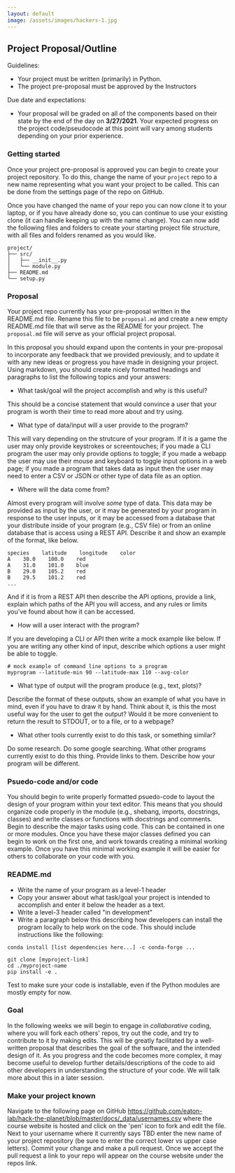 ```yaml
---
layout: default
image: /assets/images/hackers-1.jpg
---
```



## Project Proposal/Outline

Guidelines:

- Your project must be written (primarily) in Python.
- The project pre-proposal must be approved by the Instructors

Due date and expectations:
- Your proposal will be graded on all of the components based on their
state by the end of the day on **3/27/2021**. 
Your expected progress on the project code/pseudocode at this point will
vary among students depending on your prior experience.


### Getting started
Once your project pre-proposal is approved you can begin to create 
your project repository. To do this, change the name of your `project` 
repo to a new name representing what you want your project to be called. 
This can be done from the settings page of the repo on GitHub.

Once you have changed the name of your repo you can now clone it to your
laptop, or if you have already done so, you can continue to use your existing
clone (it can handle keeping up with the name change). You can now add the
following files and folders to create your starting project file structure, 
with all files and folders renamed as you would like. 

```
project/
├── src/
│   ├── __init__.py
│   └── module.py
├── README.md
└── setup.py
```

### Proposal
Your project repo currently has your pre-proposal written in the README.md
file. Rename this file to be `proposal.md` and create a new empty README.md
file that will serve as the README for your project. The `proposal.md` file
will serve as your official project proposal.

In this proposal you should expand upon the contents in your pre-proposal
to incorporate any feedback that we provided previously, and to update it
with any new ideas or progress you have made in designing your project.
Using markdown, you should create nicely formatted headings and paragraphs
to list the following topics and your answers:

- What task/goal will the project accomplish and why is this useful?

This should be a concise statement that would convince a user that your
program is worth their time to read more about and try using.

- What type of data/input will a user provide to the program?

This will vary depending on the strutcure of your program. If it is a game
the user may only provide keystrokes or screentouches; if you made a CLI
program the user may only provide options to toggle; if you made a webapp
the user may use their mouse and keyboard to toggle input options in a web
page; if you made a program that takes data as input then the user may 
need to enter a CSV or JSON or other type of data file as an option.

- Where will the data come from?

Almost every program will involve *some* type of data. This data may be 
provided as input by the user, or it may be generated by your program in 
response to the user inputs, or it may be accessed from a database that
your distribute inside of your program (e.g., CSV file) or from an online
database that is access using a REST API. Describe it and show an example
of the format, like below.

```
species    latitude    longitude    color
A    30.0    100.0    red
A    31.0    101.0    blue
B    29.0    105.2    red
B    29.5    101.2    red
...
```
And if it is from a REST API then describe the API options, provide a link, 
explain which paths of the API you will access, and any rules or limits you've
found about how it can be accessed.

- How will a user interact with the program?

If you are developing a CLI or API then write a mock example like below. If
you are writing any other kind of input, describe which options a user might
be able to toggle. 

```
# mock example of command line options to a program
myprogram --latitude-min 90 --latitude-max 110 --avg-color
```

- What type of output will the program produce (e.g., text, plots)? 

Describe the format of these outputs, show an example of what you have 
in mind, even if you have to draw it by hand. Think about it, is this the
most useful way for the user to get the output? Would it be more convenient
to return the result to STDOUT, or to a file, or to a webpage?

- What other tools currently exist to do this task, or something similar?

Do some research. Do some google searching. What other programs currently
exist to do this thing. Provide links to them. Describe how your program
will be different. 


### Psuedo-code and/or code
You should begin to write properly formatted psuedo-code to layout the 
design of your program within your text editor. This means that you should
organize code properly in the module (e.g., shebang, imports, docstrings, classes)
and write classes or functions with docstrings and comments. 
Begin to describe the major tasks using code. This can be 
contained in one or more modules. Once you have these major classes defined
you can begin to work on the first one, and work towards creating a minimal
working example. Once you have this minimal working example it will be easier
for others to collaborate on your code with you.


### README.md

- Write the name of your program as a level-1 header
- Copy your answer about what task/goal your project is intended to accomplish
and enter it below the header as a text.
- Write a level-3 header called "in development"
- Write a paragraph below this describing how developers can install the 
program locally to help work on the code. This should include instructions
like the following:

```
conda install [list dependencies here...] -c conda-forge ...

git clone [myproject-link]
cd ./myproject-name
pip install -e .
```

Test to make sure your code is installable, even if the Python 
modules are mostly empty for now.


### Goal
In the following weeks we will begin to engage in *collaborative* coding, 
where you will fork each others' repos, try out the code, and try to contribute
to it by making edits. This will be greatly facilitated by a well-written 
proposal that describes the goal of the software, and the intended design of
it. As you progress and the code becomes more complex, it may become useful
to develop further details/descriptions of the code to aid other developers
in understanding the structure of your code. We will talk more about this 
in a later session.


### Make your project known

Navigate to the following page on GitHub 
<a href="https://github.com/eaton-lab/hack-the-planet/blob/master/docs/_data/usernames.csv">
https://github.com/eaton-lab/hack-the-planet/blob/master/docs/_data/usernames.csv</a>
where the course website is hosted
and click on the 'pen' icon to fork and edit the file. Next to your username
where it currently says TBD enter the new name of your project repository
(be sure to enter the correct lower vs upper case letters). Commit your change
and make a pull request. Once we accept the pull request a link to your repo
will appear on the course website under the repos link.
